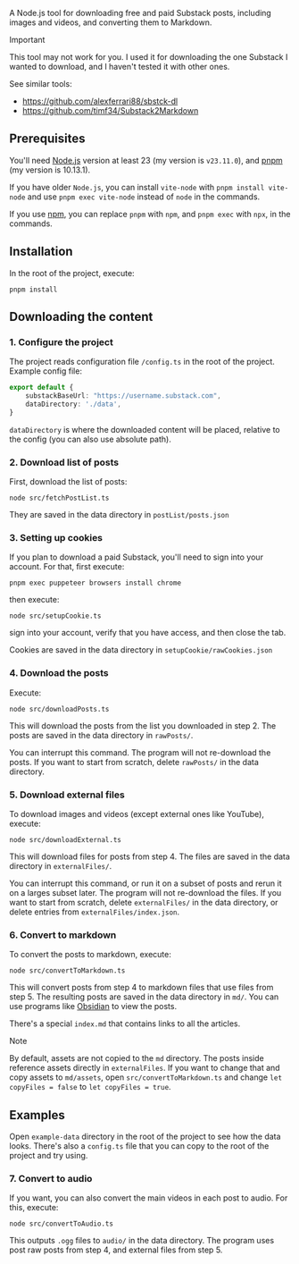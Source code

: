 A Node.js tool for downloading free and paid Substack posts, including images and videos, and converting them to Markdown.

> [!IMPORTANT]
> This tool may not work for you. I used it for downloading the one Substack I wanted to download, and I haven't tested it with other ones.

See similar tools:
* https://github.com/alexferrari88/sbstck-dl
* https://github.com/timf34/Substack2Markdown

## Prerequisites

You'll need [Node.js](https://nodejs.org) version at least 23 (my version is `v23.11.0`), and [pnpm](https://pnpm.io/) (my version is 10.13.1).

If you have older `Node.js`, you can install `vite-node` with `pnpm install vite-node` and use `pnpm exec vite-node` instead of `node` in the commands.

If you use [npm](https://www.npmjs.com/), you can replace `pnpm` with `npm`, and `pnpm exec` with `npx`, in the commands.

## Installation

In the root of the project, execute:
```shell
pnpm install
```

## Downloading the content

### 1. Configure the project

The project reads configuration file `/config.ts` in the root of the project. Example config file:

```typescript
export default {
    substackBaseUrl: "https://username.substack.com",
    dataDirectory: './data',
}
```

`dataDirectory` is where the downloaded content will be placed, relative to the config (you can also use absolute path).

### 2. Download list of posts

First, download the list of posts:

```shell
node src/fetchPostList.ts
```

They are saved in the data directory in `postList/posts.json`

### 3. Setting up cookies

If you plan to download a paid Substack, you'll need to sign into your account. For that, first execute:

```shell
pnpm exec puppeteer browsers install chrome
```

then execute:

```shell
node src/setupCookie.ts
```

sign into your account, verify that you have access, and then close the tab.

Cookies are saved in the data directory in `setupCookie/rawCookies.json`

### 4. Download the posts

Execute:

```shell
node src/downloadPosts.ts
```

This will download the posts from the list you downloaded in step 2. The posts are saved in the data directory in `rawPosts/`.

You can interrupt this command. The program will not re-download the posts. If you want to start from scratch, delete `rawPosts/` in the data directory.

### 5. Download external files

To download images and videos (except external ones like YouTube), execute:

```shell
node src/downloadExternal.ts
```

This will download files for posts from step 4. The files are saved in the data directory in `externalFiles/`.

You can interrupt this command, or run it on a subset of posts and rerun it on a larges subset later. The program will not re-download the files. If you want to start from scratch, delete `externalFiles/` in the data directory, or delete entries from `externalFiles/index.json`.

### 6. Convert to markdown

To convert the posts to markdown, execute:

```shell
node src/convertToMarkdown.ts
```

This will convert posts from step 4 to markdown files that use files from step 5. The resulting posts are saved in the data directory in `md/`. You can use programs like [Obsidian](https://obsidian.md/) to view the posts.

There's a special `index.md` that contains links to all the articles.

> [!NOTE]
> By default, assets are not copied to the `md` directory. The posts inside reference assets directly in `externalFiles`.
> If you want to change that and copy assets to `md/assets`, open `src/convertToMarkdown.ts` and change `let copyFiles = false` to `let copyFiles = true`.

## Examples

Open `example-data` directory in the root of the project to see how the data looks. There's also a `config.ts` file that you can copy to the root of the project and try using.

### 7. Convert to audio

If you want, you can also convert the main videos in each post to audio. For this, execute:

```shell
node src/convertToAudio.ts
```

This outputs `.ogg` files to `audio/` in the data directory. The program uses post raw posts from step 4, and external files from step 5.
